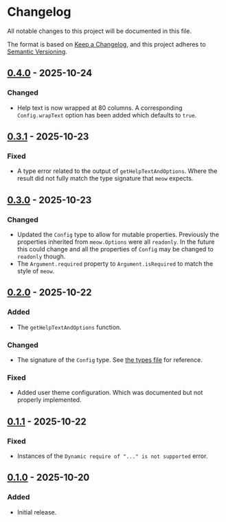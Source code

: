 Changelog
=========

All notable changes to this project will be documented in this file.

The format is based on [Keep a Changelog](https://keepachangelog.com/en/1.1.0/),
and this project adheres to [Semantic Versioning](https://semver.org/spec/v2.0.0.html).

[0.4.0] - 2025-10-24
--------------------

### Changed

- Help text is now wrapped at 80 columns. A corresponding `Config.wrapText` option has been added
  which defaults to `true`.

[0.3.1] - 2025-10-23
--------------------

### Fixed

- A type error related to the output of `getHelpTextAndOptions`. Where the result did not fully
  match the type signature that `meow` expects.

[0.3.0] - 2025-10-23
--------------------

### Changed

- Updated the `Config` type to allow for mutable properties. Previously the properties inherited
  from `meow.Options` were all `readonly`. In the future this could change and all the properties of
  `Config` may be changed to `readonly` though.
- The `Argument.required` property to `Argument.isRequired` to match the style of `meow`.

[0.2.0] - 2025-10-22
--------------------

### Added

- The `getHelpTextAndOptions` function.

### Changed

- The signature of the `Config` type. See [the types file](src/types.ts) for reference.

### Fixed

- Added user theme configuration. Which was documented but not properly implemented.

[0.1.1] - 2025-10-22
--------------------

### Fixed

- Instances of the `Dynamic require of "..." is not supported` error.

[0.1.0] - 2025-10-20
--------------------

### Added

- Initial release.

[0.4.0]: https://github.com/jbenner-radham/node-meowtastic/compare/v0.3.1...v0.4.0
[0.3.1]: https://github.com/jbenner-radham/node-meowtastic/compare/v0.3.0...v0.3.1
[0.3.0]: https://github.com/jbenner-radham/node-meowtastic/compare/v0.2.0...v0.3.0
[0.2.0]: https://github.com/jbenner-radham/node-meowtastic/compare/v0.1.1...v0.2.0
[0.1.1]: https://github.com/jbenner-radham/node-meowtastic/compare/v0.1.0...v0.1.1
[0.1.0]: https://github.com/jbenner-radham/node-meowtastic/releases/tag/v0.1.0

